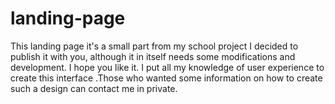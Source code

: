 # landing-page
This landing page it's a small part from my school project  I decided to publish it with you, although it in itself needs some modifications and development. I hope you like it. I put all my knowledge of user experience to create this interface .Those who wanted some information on how to create such a design can contact me in private.
